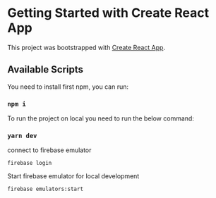 # Getting Started with Create React App

This project was bootstrapped with [Create React App](https://github.com/facebook/create-react-app).

## Available Scripts

You need to install first npm, you can run:
### `npm i`

To run the project on local you need to run the below command:

### `yarn dev`

connect to firebase emulator

`firebase login`

Start firebase emulator for local development

`firebase emulators:start`

